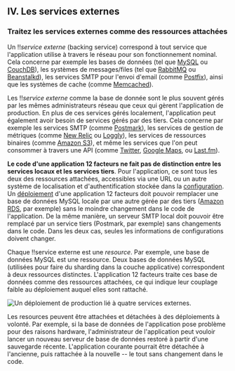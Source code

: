 ## IV. Les services externes
### Traitez les services externes comme des ressources attachées

Un !!*service externe* (backing service) correspond à tout service que l'application utilise à travers le réseau pour son fonctionnement nominal. Cela concerne par exemple les bases de données (tel que [MySQL](http://dev.mysql.com/) ou [CouchDB](http://couchdb.apache.org/)), les systèmes de messages/files (tel que [RabbitMQ](http://www.rabbitmq.com/) ou [Beanstalkd](http://kr.github.com/beanstalkd/)), les services SMTP pour l'envoi d'email (comme [Postfix](http://www.postfix.org/)), ainsi que les systèmes de cache (comme [Memcached](http://memcached.org/)).

Les !!*service externe* comme la base de donnée sont le plus souvent gérés par les mêmes administrateurs réseau que ceux qui gèrent l'application de production. En plus de ces services gérés localement, l'application peut également avoir besoin de services gérés par des tiers. Cela concerne par exemple les services SMTP (comme [Postmark](http://postmarkapp.com/)), les services de gestion de métriques (comme [New Relic](http://newrelic.com/) ou [Loggly](http://www.loggly.com/)), les services de ressources binaires (comme [Amazon S3](http://aws.amazon.com/s3/)), et même les services que l'on peut consommer à travers une API (comme [Twitter](http://dev.twitter.com/), [Google Maps](http://code.google.com/apis/maps/index.html), ou [Last.fm](http://www.last.fm/api)).

**Le code d'une application 12 facteurs ne fait pas de distinction entre les services locaux et les services tiers**. Pour l'application, ce sont tous les deux des ressources attachées, accessibles via une URL ou un autre système de localisation et d'authentification stockée dans la [configuration](./config). Un [déploiement](./codebase) d'une application 12 facteurs doit pouvoir remplacer une base de données MySQL locale par une autre gérée par des tiers ([Amazon RDS](http://aws.amazon.com/rds/), par exemple) sans le moindre changement dans le code de l'application. De la même manière, un serveur SMTP local doit pouvoir être remplacé par un service tiers (Postmark, par exemple) sans changements dans le code. Dans les deux cas, seules les informations de configurations doivent changer.

Chaque !!service externe est une *resource*. Par exemple, une base de données MySQL est une ressource. Deux bases de données MySQL (utilisées pour faire du sharding dans la couche applicative) correspondent à deux ressources distinctes. L'application 12 facteurs traite ces base de données comme des ressources attachées, ce qui indique leur couplage faible au déploiement auquel elles sont rattaché.

<img src="/images/attached-resources.png" class="full" alt="Un déploiement de production lié à quatre services externes." />

Les resources peuvent être attachées et détachées à des déploiements à volonté. Par exemple, si la base de données de l'application pose problème pour des raisons hardware, l'administrateur de l'application peut vouloir lancer un nouveau serveur de base de données restoré à partir d'une sauvegarde récente. L'application courante pourrait être détachée à l'ancienne, puis rattachée à la nouvelle -- le tout sans changement dans le code.
